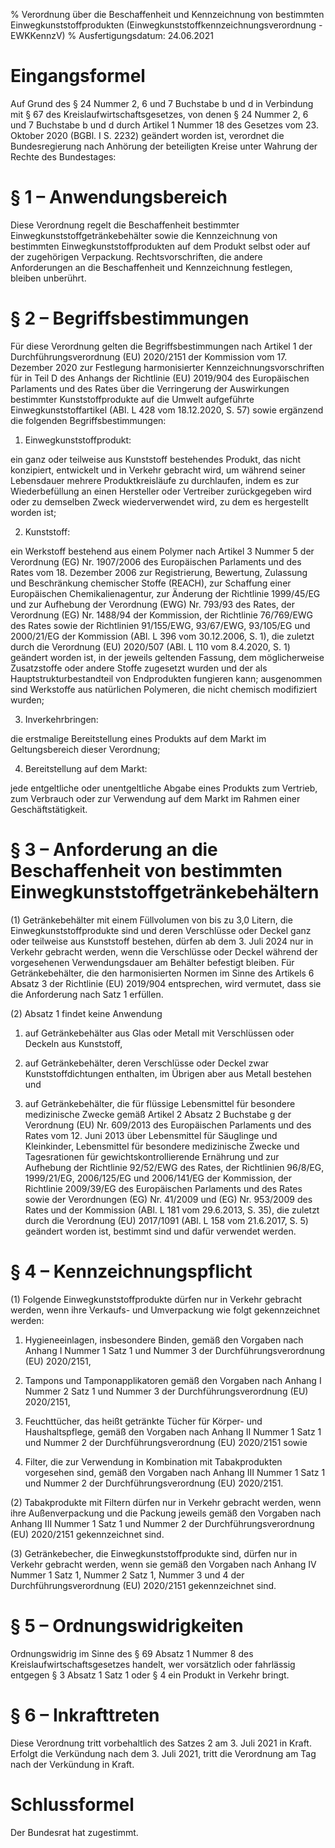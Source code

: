 % Verordnung über die Beschaffenheit und Kennzeichnung von bestimmten Einwegkunststoffprodukten  (Einwegkunststoffkennzeichnungsverordnung - EWKKennzV)
% Ausfertigungsdatum: 24.06.2021
 
# Eingangsformel

Auf Grund des § 24 Nummer 2, 6 und 7 Buchstabe b und d in Verbindung mit § 67 des Kreislaufwirtschaftsgesetzes, von denen § 24 Nummer 2, 6 und 7 Buchstabe b und d durch Artikel 1 Nummer 18 des Gesetzes vom 23. Oktober 2020 (BGBl. I S. 2232) geändert worden ist, verordnet die Bundesregierung nach Anhörung der beteiligten Kreise unter Wahrung der Rechte des Bundestages:

# § 1 – Anwendungsbereich

Diese Verordnung regelt die Beschaffenheit bestimmter Einwegkunststoffgetränkebehälter sowie die Kennzeichnung von bestimmten Einwegkunststoffprodukten auf dem Produkt selbst oder auf der zugehörigen Verpackung. Rechtsvorschriften, die andere Anforderungen an die Beschaffenheit und Kennzeichnung festlegen, bleiben unberührt.

# § 2 – Begriffsbestimmungen

Für diese Verordnung gelten die Begriffsbestimmungen nach Artikel 1 der Durchführungsverordnung (EU) 2020/2151 der Kommission vom 17. Dezember 2020 zur Festlegung harmonisierter Kennzeichnungsvorschriften für in Teil D des Anhangs der Richtlinie (EU) 2019/904 des Europäischen Parlaments und des Rates über die Verringerung der Auswirkungen bestimmter Kunststoffprodukte auf die Umwelt aufgeführte Einwegkunststoffartikel (ABl. L 428 vom 18.12.2020, S. 57) sowie ergänzend die folgenden Begriffsbestimmungen:

1. Einwegkunststoffprodukt:

ein ganz oder teilweise aus Kunststoff bestehendes Produkt, das nicht konzipiert, entwickelt und in Verkehr gebracht wird, um während seiner Lebensdauer mehrere Produktkreisläufe zu durchlaufen, indem es zur Wiederbefüllung an einen Hersteller oder Vertreiber zurückgegeben wird oder zu demselben Zweck wiederverwendet wird, zu dem es hergestellt worden ist;

2. Kunststoff:

ein Werkstoff bestehend aus einem Polymer nach Artikel 3 Nummer 5 der Verordnung (EG) Nr. 1907/2006 des Europäischen Parlaments und des Rates vom 18. Dezember 2006 zur Registrierung, Bewertung, Zulassung und Beschränkung chemischer Stoffe (REACH), zur Schaffung einer Europäischen Chemikalienagentur, zur Änderung der Richtlinie 1999/45/EG und zur Aufhebung der Verordnung (EWG) Nr. 793/93 des Rates, der Verordnung (EG) Nr. 1488/94 der Kommission, der Richtlinie 76/769/EWG des Rates sowie der Richtlinien 91/155/EWG, 93/67/EWG, 93/105/EG und 2000/21/EG der Kommission (ABl. L 396 vom 30.12.2006, S. 1), die zuletzt durch die Verordnung (EU) 2020/507 (ABl. L 110 vom 8.4.2020, S. 1) geändert worden ist, in der jeweils geltenden Fassung, dem möglicherweise Zusatzstoffe oder andere Stoffe zugesetzt wurden und der als Hauptstrukturbestandteil von Endprodukten fungieren kann; ausgenommen sind Werkstoffe aus natürlichen Polymeren, die nicht chemisch modifiziert wurden;

3. Inverkehrbringen:

die erstmalige Bereitstellung eines Produkts auf dem Markt im Geltungsbereich dieser Verordnung;

4. Bereitstellung auf dem Markt:

jede entgeltliche oder unentgeltliche Abgabe eines Produkts zum Vertrieb, zum Verbrauch oder zur Verwendung auf dem Markt im Rahmen einer Geschäftstätigkeit.

# § 3 – Anforderung an die Beschaffenheit von bestimmten Einwegkunststoffgetränkebehältern

(1) Getränkebehälter mit einem Füllvolumen von bis zu 3,0 Litern, die Einwegkunststoffprodukte sind und deren Verschlüsse oder Deckel ganz oder teilweise aus Kunststoff bestehen, dürfen ab dem 3. Juli 2024 nur in Verkehr gebracht werden, wenn die Verschlüsse oder Deckel während der vorgesehenen Verwendungsdauer am Behälter befestigt bleiben. Für Getränkebehälter, die den harmonisierten Normen im Sinne des Artikels 6 Absatz 3 der Richtlinie (EU) 2019/904 entsprechen, wird vermutet, dass sie die Anforderung nach Satz 1 erfüllen.

(2) Absatz 1 findet keine Anwendung

1. auf Getränkebehälter aus Glas oder Metall mit Verschlüssen oder Deckeln aus Kunststoff,

2. auf Getränkebehälter, deren Verschlüsse oder Deckel zwar Kunststoffdichtungen enthalten, im Übrigen aber aus Metall bestehen und

3. auf Getränkebehälter, die für flüssige Lebensmittel für besondere medizinische Zwecke gemäß Artikel 2 Absatz 2 Buchstabe g der Verordnung (EU) Nr. 609/2013 des Europäischen Parlaments und des Rates vom 12. Juni 2013 über Lebensmittel für Säuglinge und Kleinkinder, Lebensmittel für besondere medizinische Zwecke und Tagesrationen für gewichtskontrollierende Ernährung und zur Aufhebung der Richtlinie 92/52/EWG des Rates, der Richtlinien 96/8/EG, 1999/21/EG, 2006/125/EG und 2006/141/EG der Kommission, der Richtlinie 2009/39/EG des Europäischen Parlaments und des Rates sowie der Verordnungen (EG) Nr. 41/2009 und (EG) Nr. 953/2009 des Rates und der Kommission (ABl. L 181 vom 29.6.2013, S. 35), die zuletzt durch die Verordnung (EU) 2017/1091 (ABl. L 158 vom 21.6.2017, S. 5) geändert worden ist, bestimmt sind und dafür verwendet werden.

# § 4 – Kennzeichnungspflicht

(1) Folgende Einwegkunststoffprodukte dürfen nur in Verkehr gebracht werden, wenn ihre Verkaufs- und Umverpackung wie folgt gekennzeichnet werden:

1. Hygieneeinlagen, insbesondere Binden, gemäß den Vorgaben nach Anhang I Nummer 1 Satz 1 und Nummer 3 der Durchführungsverordnung (EU) 2020/2151,

2. Tampons und Tamponapplikatoren gemäß den Vorgaben nach Anhang I Nummer 2 Satz 1 und Nummer 3 der Durchführungsverordnung (EU) 2020/2151,

3. Feuchttücher, das heißt getränkte Tücher für Körper- und Haushaltspflege, gemäß den Vorgaben nach Anhang II Nummer 1 Satz 1 und Nummer 2 der Durchführungsverordnung (EU) 2020/2151 sowie

4. Filter, die zur Verwendung in Kombination mit Tabakprodukten vorgesehen sind, gemäß den Vorgaben nach Anhang III Nummer 1 Satz 1 und Nummer 2 der Durchführungsverordnung (EU) 2020/2151.

(2) Tabakprodukte mit Filtern dürfen nur in Verkehr gebracht werden, wenn ihre Außenverpackung und die Packung jeweils gemäß den Vorgaben nach Anhang III Nummer 1 Satz 1 und Nummer 2 der Durchführungsverordnung (EU) 2020/2151 gekennzeichnet sind.

(3) Getränkebecher, die Einwegkunststoffprodukte sind, dürfen nur in Verkehr gebracht werden, wenn sie gemäß den Vorgaben nach Anhang IV Nummer 1 Satz 1, Nummer 2 Satz 1, Nummer 3 und 4 der Durchführungsverordnung (EU) 2020/2151 gekennzeichnet sind.

# § 5 – Ordnungswidrigkeiten

Ordnungswidrig im Sinne des § 69 Absatz 1 Nummer 8 des Kreislaufwirtschaftsgesetzes handelt, wer vorsätzlich oder fahrlässig entgegen § 3 Absatz 1 Satz 1 oder § 4 ein Produkt in Verkehr bringt.

# § 6 – Inkrafttreten

Diese Verordnung tritt vorbehaltlich des Satzes 2 am 3. Juli 2021 in Kraft. Erfolgt die Verkündung nach dem 3. Juli 2021, tritt die Verordnung am Tag nach der Verkündung in Kraft.

# Schlussformel

Der Bundesrat hat zugestimmt.
